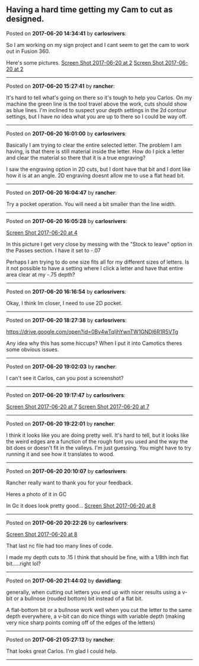 ## Having a hard time getting my Cam to cut as designed.
Posted on **2017-06-20 14:34:41** by **carlosrivers**:

So I am working on my sign project and I cant seem to get the cam to work out in Fusion 360.

Here's some pictures. [Screen Shot 2017-06-20 at 2](//muut.com/u/maslowcnc/s3/:maslowcnc:3vhg:screenshot20170620at2.37.25pm.png.jpg)  [Screen Shot 2017-06-20 at 2](//muut.com/u/maslowcnc/s3/:maslowcnc:PbU1:screenshot20170620at2.37.18pm.png.jpg)

---

Posted on **2017-06-20 15:27:41** by **rancher**:

It's hard to tell what's going on there so it's tough to help you Carlos.  On my machine the green line is the tool travel above the work, cuts should show as blue lines.  I'm inclined to suspect your depth settings in the 2d contour settings, but I have no idea what you are up to there so I could be way off.

---

Posted on **2017-06-20 16:01:00** by **carlosrivers**:

Basically I am trying to clear the entire selected letter. The problem I am having, is that there is still material inside the letter. How do I pick a letter and clear the material so there that it is a true engraving?

I saw the engraving option in 2D cuts, but I dont have that bit and I dont like how it is at an angle. 2D engraving doesnt allow me to use a flat head bit.

---

Posted on **2017-06-20 16:04:47** by **rancher**:

Try a pocket operation.  You will need a bit smaller than the line width.

---

Posted on **2017-06-20 16:05:28** by **carlosrivers**:

[Screen Shot 2017-06-20 at 4](//muut.com/u/maslowcnc/s3/:maslowcnc:b4Ni:screenshot20170620at4.06.38pm.png.jpg) 

In this picture I get very close by messing with the "Stock to leave" option in the Passes section. I have it set to -.07

Perhaps I am trying to do one size fits all for my different sizes of letters. Is it not possible to have a setting where I click a letter and have that entire area clear at my -.75 depth?

---

Posted on **2017-06-20 16:16:54** by **carlosrivers**:

Okay, I think Im closer, I need to use 2D pocket.

---

Posted on **2017-06-20 18:27:38** by **carlosrivers**:

https://drive.google.com/open?id=0By4wTqIjhYwnTW1GNDl6R1R5VTg

Any idea why this has some hiccups? When I put it into Camotics theres some obvious issues.

---

Posted on **2017-06-20 19:02:03** by **rancher**:

I can't see it Carlos, can you post a screenshot?

---

Posted on **2017-06-20 19:17:47** by **carlosrivers**:

[Screen Shot 2017-06-20 at 7](//muut.com/u/maslowcnc/s1/:maslowcnc:4vXA:screenshot20170620at7.21.12pm.png.jpg)  [Screen Shot 2017-06-20 at 7](//muut.com/u/maslowcnc/s3/:maslowcnc:ihmf:screenshot20170620at7.21.01pm.png.jpg)

---

Posted on **2017-06-20 19:22:01** by **rancher**:

I think it looks like you are doing pretty well.  It's hard to tell, but it looks like the weird edges are a function of the rough font you used and the way the bit does or doesn't fit in the valleys.  I'm just guessing.  You might have to try running it and see how it translates to wood.

---

Posted on **2017-06-20 20:10:07** by **carlosrivers**:

Rancher really want to thank you for your feedback. 

Heres a photo of it in GC

In Gc it does look pretty good... [Screen Shot 2017-06-20 at 8](//muut.com/u/maslowcnc/s3/:maslowcnc:FCwt:screenshot20170620at8.12.36pm.png.jpg)

---

Posted on **2017-06-20 20:22:26** by **carlosrivers**:

[Screen Shot 2017-06-20 at 8](//muut.com/u/maslowcnc/s3/:maslowcnc:ZplI:screenshot20170620at8.23.07pm.png.jpg) 

That last nc file had too many lines of code.

I made my depth cuts to .15 I think that should be fine, with a 1/8th inch flat bit.....right lol?

---

Posted on **2017-06-20 21:44:02** by **davidlang**:

generally, when cutting out letters you end up with nicer results using a v-bit or a bullnose (rouded bottom) bit instead of a flat bit.

A flat-bottom bit or a bullnose work well when you cut the letter to the same depth everywhere, a v-bit can do nice things with variable depth (making very nice sharp points coming off of the edges of the letters)

---

Posted on **2017-06-21 05:27:13** by **rancher**:

That looks great Carlos.  I'm glad I could help.

---

